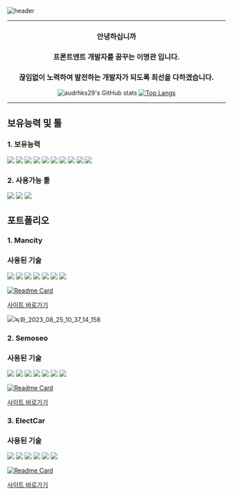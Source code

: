 ![header](https://capsule-render.vercel.app/api?type=waving&color=999999&fontColor=ffffff&height=300&section=header&animation=scaleIn&text=audrhks29's%20Hub&fontSize=60&fontAlignY=38&desc=프론트엔드%20개발자를%20꿈꾸는%20이명관%20입니다&descAlignY=52&descAlign=55)

---
### <p align="center">안녕하십니까</p>
### <p align="center">프론트엔트 개발자를 꿈꾸는 이명관 입니다.</p>
### <p align="center">끊임없이 노력하여 발전하는 개발자가 되도록 최선을 다하겠습니다.</p>
<div align="center">
  
![audrhks29's GitHub stats](https://github-readme-stats.vercel.app/api?username=audrhks29&hide=stars&locale=kr&show_icons=true&theme=transparent)
[![Top Langs](https://github-readme-stats.vercel.app/api/top-langs/?username=audrhks29&layout=compact)](https://github.com/audrhks29/github-readme-stats)
</div>

---
## 보유능력 및 툴
### 1. 보유능력
<img src="https://img.shields.io/badge/HTML5-E34F26?style=flat-square&logo=HTML5&logoColor=white"> <img src="https://img.shields.io/badge/CSS3-1572B6?style=flat-square&logo=HTML5&logoColor=white"> <img src="https://img.shields.io/badge/JavaScript-F7DF1E?style=flat-square&logo=javascript&logoColor=black"> <img src="https://img.shields.io/badge/Vite-646CFF?style=flat-square&logo=vite&logoColor=white"> <img src="https://img.shields.io/badge/React-61DAFB?style=flat-square&logo=react&logoColor=black"> <img src="https://img.shields.io/badge/Sass-CC6699?style=flat-square&logo=Sass&logoColor=white"> <img src="https://img.shields.io/badge/Redux-764ABC?style=flat-square&logo=Redux&logoColor=white"> <img src="https://img.shields.io/badge/Axios-5A29E4?style=flat-square&logo=Axios&logoColor=white"> <img src="https://img.shields.io/badge/Styled_Components-DB7093?style=flat-square&logo=styledcomponents&logoColor=white"> <img src="https://img.shields.io/badge/Next.js-000000?style=flat-square&logo=nextdotjs&logoColor=white"> 
### 2. 사용가능 툴
<img src="https://img.shields.io/badge/Figma-F24E1E?style=flat-square&logo=Figma&logoColor=white"> <img src="https://img.shields.io/badge/Adobe_Photoshop-31A8FF?style=flat-square&logo=adobephotoshop&logoColor=black"> <img src="https://img.shields.io/badge/Slack-4A154B?style=flat-square&logo=Slack&logoColor=white"> 

## 포트폴리오

### 1. Mancity

### 사용된 기술
<img src="https://img.shields.io/badge/Vite-646CFF?style=flat-square&logo=vite&logoColor=white"> <img src="https://img.shields.io/badge/React-61DAFB?style=flat-square&logo=react&logoColor=black"> <img src="https://img.shields.io/badge/JavaScript-F7DF1E?style=flat-square&logo=javascript&logoColor=black"> <img src="https://img.shields.io/badge/Sass-CC6699?style=flat-square&logo=Sass&logoColor=white"> <img src="https://img.shields.io/badge/Redux-764ABC?style=flat-square&logo=Redux&logoColor=white"> <img src="https://img.shields.io/badge/Axios-5A29E4?style=flat-square&logo=Axios&logoColor=white"> <img src="https://img.shields.io/badge/styled_components-DB7093?style=flat-square&logo=styledcomponents&logoColor=white">

[![Readme Card](https://github-readme-stats.vercel.app/api/pin/?username=audrhks29&repo=Mancity)](https://github.com/audrhks29/ManCity)

[사이트 바로가기](https://audrhks29.github.io/ManCity/dist/)

![녹화_2023_08_25_10_37_14_158](https://github.com/audrhks29/ManCity/assets/130128690/8e8f015d-7c90-478d-b373-e2d9993ec924)

### 2. Semoseo

### 사용된 기술
<img src="https://img.shields.io/badge/Vite-646CFF?style=flat-square&logo=vite&logoColor=white"> <img src="https://img.shields.io/badge/React-61DAFB?style=flat-square&logo=react&logoColor=black"> <img src="https://img.shields.io/badge/JavaScript-F7DF1E?style=flat-square&logo=javascript&logoColor=black"> <img src="https://img.shields.io/badge/Sass-CC6699?style=flat-square&logo=Sass&logoColor=white"> <img src="https://img.shields.io/badge/Redux-764ABC?style=flat-square&logo=Redux&logoColor=white"> <img src="https://img.shields.io/badge/Axios-5A29E4?style=flat-square&logo=Axios&logoColor=white"> <img src="https://img.shields.io/badge/styled_components-DB7093?style=flat-square&logo=styledcomponents&logoColor=white">

[![Readme Card](https://github-readme-stats.vercel.app/api/pin/?username=audrhks29&repo=Semoseo)](https://github.com/audrhks29/Semoseo)

[사이트 바로가기](https://audrhks29.github.io/Semoseo/dist/)


### 3. ElectCar

### 사용된 기술
<img src="https://img.shields.io/badge/Vite-646CFF?style=flat-square&logo=vite&logoColor=white"> <img src="https://img.shields.io/badge/React-61DAFB?style=flat-square&logo=react&logoColor=black"> <img src="https://img.shields.io/badge/JavaScript-F7DF1E?style=flat-square&logo=javascript&logoColor=black"> <img src="https://img.shields.io/badge/Redux-764ABC?style=flat-square&logo=Redux&logoColor=white"> <img src="https://img.shields.io/badge/Axios-5A29E4?style=flat-square&logo=Axios&logoColor=white"> <img src="https://img.shields.io/badge/styled_components-DB7093?style=flat-square&logo=styledcomponents&logoColor=white">

[![Readme Card](https://github-readme-stats.vercel.app/api/pin/?username=audrhks29&repo=ElectCar)](https://github.com/audrhks29/ElectCar)

[사이트 바로가기](https://audrhks29.github.io/ElectCar/dist/)